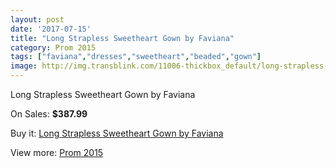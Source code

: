 ```yaml
---
layout: post
date: '2017-07-15'
title: "Long Strapless Sweetheart Gown by Faviana"
category: Prom 2015
tags: ["faviana","dresses","sweetheart","beaded","gown"]
image: http://img.transblink.com/11006-thickbox_default/long-strapless-sweetheart-gown-by-faviana.jpg
---
```

Long Strapless Sweetheart Gown by Faviana

On Sales: **$387.99**
<a href="https://www.transblink.com/en/prom-2015/3580-long-strapless-sweetheart-gown-by-faviana.html"><amp-img layout="responsive" width="600" height="600" src="//img.transblink.com/11006-thickbox_default/long-strapless-sweetheart-gown-by-faviana.jpg" alt="Long Strapless Sweetheart Gown by Faviana 0" /></a>
<a href="https://www.transblink.com/en/prom-2015/3580-long-strapless-sweetheart-gown-by-faviana.html"><amp-img layout="responsive" width="600" height="600" src="//img.transblink.com/11008-thickbox_default/long-strapless-sweetheart-gown-by-faviana.jpg" alt="Long Strapless Sweetheart Gown by Faviana 1" /></a>
<a href="https://www.transblink.com/en/prom-2015/3580-long-strapless-sweetheart-gown-by-faviana.html"><amp-img layout="responsive" width="600" height="600" src="//img.transblink.com/11007-thickbox_default/long-strapless-sweetheart-gown-by-faviana.jpg" alt="Long Strapless Sweetheart Gown by Faviana 2" /></a>

Buy it: [Long Strapless Sweetheart Gown by Faviana](https://www.transblink.com/en/prom-2015/3580-long-strapless-sweetheart-gown-by-faviana.html "Long Strapless Sweetheart Gown by Faviana")

View more: [Prom 2015](https://www.transblink.com/en/10-prom-2015 "Prom 2015")